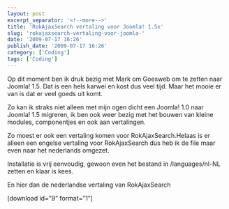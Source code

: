 ```yaml
---
layout: post
excerpt_separator: '<!--more-->'
title: 'RokAjaxSearch vertaling voor Joomla! 1.5x'
slug: 'rokajaxsearch-vertaling-voor-joomla-'
date: '2009-07-17 16:26'
publish_date: '2009-07-17 16:26'
category: ['Coding']
tags: ['Coding']
---
```

Op dit moment ben ik druk bezig met Mark om Goesweb om te zetten naar Joomla!
1.5. Dat is een hels karwei en kost dus veel tijd. Maar het mooie er van is
dat er veel goeds uit komt.  
  
Zo kan ik straks niet alleen met mijn ogen dicht een Joomla! 1.0 naar Joomla!
1.5 migreren, ik ben ook weer bezig met het bouwen van kleine modules,
componentjes en ook aan vertalingen.  
  
Zo moest er ook een vertaling komen voor RokAjaxSearch.Helaas is er alleen een
engelse vertaling voor RokAjaxSearch dus heb ik de file maar even naar het
nederlands omgezet.  
  
Installatie is vrij eenvoudig, gewoon even het bestand in /languages/nl-NL
zetten en klaar is kees.  
  
En hier dan de nederlandse vertaling van RokAjaxSearch  
  
[download id=”9” format=”1”]

